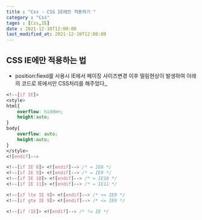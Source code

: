 ```yaml
---
title : "Css - CSS IE에만 적용하기 "
category : "Css"
tages : [Css,IE]
date : 2021-12-10T12:00:00
last_modified_at: 2021-12-10T12:00:00
---
```


## CSS IE에만 적용하는 법

- position:fiexd를 사용시 IE에서 페이징 사이즈변경 이후 떨림현상이 발생하여 아래의 코드로 IE에서만 CSS처리를 해주었다,,

```css
<!--[if IE]>
<style>
html{
	overflow: hidden;
	height:auto;
}
body{
	overflow: auto;
	height:auto;
}
</style>
<![endif]-->

<!--[if IE 8]> <![endif]--> /* = IE8 */
<!--[if IE 9]> <![endif]--> /* = IE9 */
<!--[if IE 10]> <![endif]--> /* = IE10 */
<!--[if IE 11]> <![endif]--> /* = IE11 */

<!--[if lte IE 9]> <![endif]--> /* >= IE9 */
<!--[if gte IE 9]> <![endif]--> /* <= IE9 */

<!--[if !IE]> <![endif]--> /* != IE */
```